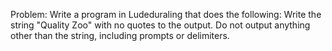 Problem:
Write a program in Ludeduraling that does the following:
Write the string "Quality Zoo" with no quotes to the output.
Do not output anything other than the string, including prompts or delimiters.